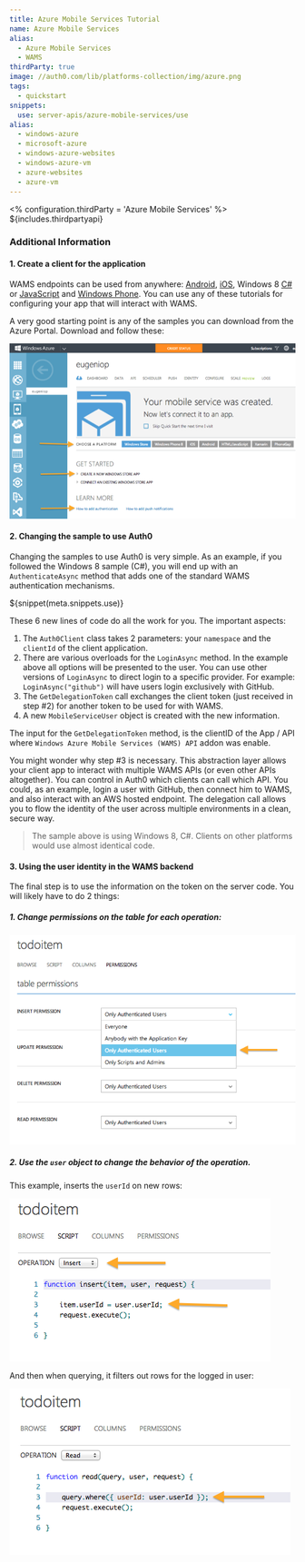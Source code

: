 ```yaml
---
title: Azure Mobile Services Tutorial
name: Azure Mobile Services
alias:
  - Azure Mobile Services
  - WAMS
thirdParty: true
image: //auth0.com/lib/platforms-collection/img/azure.png
tags:
  - quickstart
snippets:
  use: server-apis/azure-mobile-services/use
alias:
  - windows-azure
  - microsoft-azure
  - windows-azure-websites
  - windows-azure-vm
  - azure-websites
  - azure-vm
---
```

<% configuration.thirdParty = 'Azure Mobile Services' %>
${includes.thirdpartyapi}

### Additional Information

#### 1. Create a client for the application

WAMS endpoints can be used from anywhere: [Android](/android-tutorial), [iOS](/ios-tutorial), Windows 8 [C#](/win8-cs-tutorial) or [JavaScript](/win8-tutorial) and [Windows Phone](/windowsphone-tutorial). You can use any of these tutorials for configuring your app that will interact with WAMS.

A very good starting point is any of the samples you can download from the Azure Portal. Download and follow these:

![](/media/articles/server-apis/azure-mobile-services/wams-tutorial-4.png)

#### 2. Changing the sample to use Auth0

Changing the samples to use Auth0 is very simple. As an example, if you followed the Windows 8 sample (C#), you will end up with an `AuthenticateAsync` method that adds one of the standard WAMS authentication mechanisms.


${snippet(meta.snippets.use)}

These 6 new lines of code do all the work for you. The important aspects:

1. The `Auth0Client` class takes 2 parameters: your `namespace` and the `clientId` of the client application.
2. There are various overloads for the  `LoginAsync` method. In the example above all options will be presented to the user. You can use other versions of `LoginAsync` to direct login to a specific provider. For example: `LoginAsync("github")` will have users login exclusively with GitHub.
3. The `GetDelegationToken` call exchanges the client token (just received in step #2) for another token to be used for with WAMS.
4. A new `MobileServiceUser` object is created with the new information.

The input for the `GetDelegationToken` method, is the clientID of the App / API where `Windows Azure Mobile Services (WAMS) API` addon was enable.

You might wonder why step #3 is necessary. This abstraction layer allows your client app to interact with multiple WAMS APIs (or even other APIs altogether). You can control in Auth0 which clients can call which API. You could, as an example, login a user with GitHub, then connect him to WAMS, and also interact with an AWS hosted endpoint. The delegation call allows you to flow the identity of the user across multiple environments in a clean, secure way.

> The sample above is using Windows 8, C#. Clients on other platforms would use almost identical code.

#### 3. Using the user identity in the WAMS backend
The final step is to use the information on the token on the server code. You will likely have to do 2 things:

##### 1. Change permissions on the table for each operation:

![](/media/articles/server-apis/azure-mobile-services/wams-tutorial-5.png)


##### 2. Use the `user` object to change the behavior of the operation.

This example, inserts the `userId` on new rows:

![](/media/articles/server-apis/azure-mobile-services/wams-tutorial-6.png)

And then when querying, it filters out rows for the logged in user:

![](/media/articles/server-apis/azure-mobile-services/wams-tutorial-7.png)
